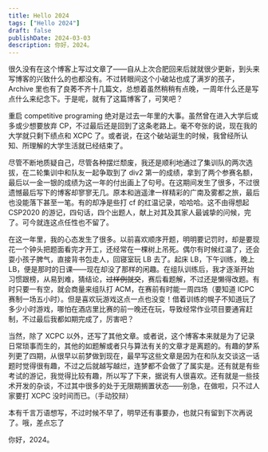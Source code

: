 ```yaml
---
title: Hello 2024
tags: ["Hello 2024"]
draft: false
publishDate: 2024-03-03
description: 你好，2024。
---
```


很久没有在这个博客上写过文章了——自从上次合肥回来后就就很少更新，到头来写博客的兴致什么的也都没有。不过转眼间这个小破站也成了满岁的孩子，Archive 里也有了良莠不齐十几篇文，总想着虽然稍稍有点晚，一周年什么还是写点什么来纪念下。于是呢，就有了这篇博客了，可笑吧？

重启 competitive programing 绝对是过去一年里的大事。虽然曾在进入大学后或多或少想要放弃 CP，不过最后还是回到了这条老路上。毫不夸张的说，现在我的大学就只剩下绩点和 XCPC 了。或者说，在这个破站诞生的时候，我曾经所认知、所理解的大学生活就已经结束了。

尽管不断地质疑自己，尽管各种摆烂颓废，我还是顺利地通过了集训队的两次选拔，在二轮集训中和队友一起争取到了 div2 第一的成绩，拿到了两个参赛名额，最后以一金一银的成绩为这一年的付出画上了句号。在这期间发生了很多，不过很遗憾最后写下的博客却寥寥无几。原本和逍遥津一样精彩的广南及雾都之旅，最后也没能落下甚至一笔。有的却净是些打 cf 的红温记录，哈哈哈。这不由得想起 CSP2020 的游记，四句话，四个出题人，献上对其及其家人最诚挚的问候，完了。可今就连这点任性也不留了。

在这一年里，我的心态发生了很多。以前喜欢顺序开题，明明要记罚时，却是要现花一个钟头把题面看完才开工，还经常在一棵树上吊死。偶尔有时候红温了，还会耍小孩子脾气，直接背书包走人，回寝室玩 LB 去了。起床 LB，下午训练，晚上 LB，便是那时的日课——现在却没了那样的闲趣。在组队训练后，我才逐渐开始习惯跟榜，从易到难，猜结论，~~过样例就交~~，赛后看题解，不过还是懒得改题。有时只要一有空，就会商量来组队打 ACM，在赛前有时能一周四场（要知道 ICPC 赛制一场五小时）。但是喜欢玩游戏这点一点也没变！借着训练的幌子不知道玩了多少小时游戏，哪怕在酒店里比赛的前一晚还在玩，导致经常作业项目要通宵赶制，不过最后我都如期完成了，厉害吧？

当然，除了 XCPC 以外，还写了其他文章。或者说，这个博客本来就是为了记录日常琐事而生的，其他的如题解或者只与算法有关的文章才是离题的。有趣的梦系列更了四期，从很早以前梦做到现在，最早写这些文章是因为在和队友交谈这一话题时觉得很有趣，不过之后就越写越烂，连梦都不会做了了属实是。还有就是有些考试的游记，我觉得比较有趣，所以写了下来，据说有人很喜欢。还有就是一些技术开发的杂谈，不过其中很多的处于无限期搁置状态——别急，在做啦，只不过人家要打 XCPC 没时间而已。（手动狡辩）

本有千言万语想写，不过时候不早了，明早还有事要办，也就只有留到下次再说了。哦，差点忘了

<div class="text-center">你好，2024。</div>
